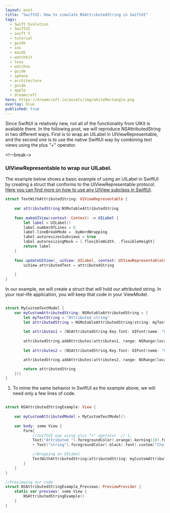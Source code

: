 ```yaml
---
layout: post
title: "SwiftUI: How to simulate NSAttributedString in SwiftUI"
tags:
  - Swift Evolution
  - SwiftUI
  - swift 5
  - tutorial
  - guide
  - ios
  - macOS
  - watchkit
  - tvos
  - watchos
  - guide
  - iphone
  - architecture
  - guide
  - apple
  - dreamcraft
hero: https://dreamcraft.io/assets/img/whiteRectangle.png
overlay: blue
published: true
---
```


Since SwiftUI is relatively new, not all of the functionality from UIKit is available there. In the following post, we will reproduce NSAttributedString in two different ways.
First is to wrap an UILabel in UIViewRepresentable, and the second one is to use the native SwiftUI way by combining text views using the plus "+" operator.

<!–-break-–>


### UIViewRepresentable to wrap our UILabel.

The example below shows a basic example of using an UILabel in SwiftUI by creating a struct that conforms to the UIViewRepresentable protocol. [Here you can find more on how to use any UIView subclass in SwiftUI](https://dreamcraft.io/posts/swiftui-use-uikit-view-in-swiftui).

```swift
struct TextWithAttributedString: UIViewRepresentable {
    
    var attributedString:NSMutableAttributedString
    
    func makeUIView(context: Context) -> UILabel {
        let label = UILabel()
        label.numberOfLines = 0
        label.lineBreakMode = .byWordWrapping
        label.autoresizesSubviews = true
        label.autoresizingMask = [.flexibleWidth, .flexibleHeight]
        return label
    }
    
    func updateUIView(_ uiView: UILabel, context: UIViewRepresentableContext<TextWithAttributedString>) {
        uiView.attributedText = attributedString
        
    }
}
```

In our example, we will create a struct that will hold our attributed string. In your real-life application, you will keep that code in your ViewModel.

```swift

struct MyCustomTextModel {
    var myCustomAttributedString: NSMutableAttributedString = {
        let myTestString = "Attributed string"
        let attributedString = NSMutableAttributedString(string: myTestString)
        
        let attributes1 = [NSAttributedString.Key.font: UIFont(name: "Chalkduster", size: 25)!, .foregroundColor: UIColor.orange, NSAttributedString.Key.kern: 10] as [NSAttributedString.Key : Any]
        
        attributedString.addAttributes(attributes1, range: NSRange(location: 0, length: "Attributed ".count))
        
        let attributes2 = [NSAttributedString.Key.font: UIFont(name: "Chalkduster", size: 25)!, .foregroundColor: UIColor.black]

        attributedString.addAttributes(attributes2, range: NSRange(location: "Attributed".count + 1, length: "string".count))

        return attributedString
    }()
}

```

1. To mime the same behavior in SwiftUI as the example above, we will need only a few lines of code.


```swift

struct NSAttributedStringExample: View {
    
    var myCustomAttributedModel = MyCustomTextModel()
    
    var body: some View {
        Form{
            //SwiftUI way using plus "+" operator  // 1.
            Text("Attributed ").foregroundColor(.orange).kerning(10).font(.custom("Chalkduster", size: 25))
            + Text("string").foregroundColor(.black).font(.custom("Chalkduster", size: 25))

            //Wrapping an UILabel
            TextWithAttributedString(attributedString: myCustomAttributedModel.myCustomAttributedString)
        }
    }
}

//Previewing our code
struct NSAttributedStringExample_Previews: PreviewProvider {
    static var previews: some View {
        NSAttributedStringExample()
    }
}
```
